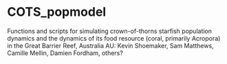 # COTS_popmodel
Functions and scripts for simulating crown-of-thorns starfish population dynamics and the dynamics of its food resource (coral, primarily Acropora) in the Great Barrier Reef, Australia 
AU: Kevin Shoemaker, Sam Matthews, Camille Mellin, Damien Fordham, others? 